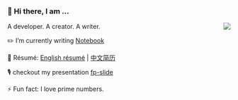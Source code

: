 ### 👋 Hi there, I am ...

<img align="right" src="https://github-readme-stats.vercel.app/api/top-langs/?username=xhdnoah&layout=compact" />

A developer. A creator. A writer.

:pencil2: I’m currently writing [Notebook](https://xuhaidong.notion.site/Notebook-64b1eb7a46384232a788bd5f8e974103)

:page_facing_up: Résumé: [English résumé](https://github.com/xhdnoah/resume/blob/master/resume.pdf) | [中文简历](https://github.com/xhdnoah/resume/blob/master/resume-zh.pdf)

:studio_microphone: checkout my presentation [fp-slide](https://fp-slide.vercel.app/1)

:zap: Fun fact: I love prime numbers.

